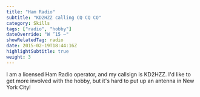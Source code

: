 ```yaml
---
title: "Ham Radio"
subtitle: "KD2HZZ calling CQ CQ CQ"
category: Skills
tags: ["radio", "hobby"]
dateOverride: "W ’15 –"
showRelatedTag: radio
date: 2015-02-19T18:44:16Z
highlightSubtitle: true
weight: 3
---
```


I am a licensed Ham Radio operator, and my callsign is KD2HZZ. I'd like to get more involved with the hobby, but it's hard to put up an antenna in New York City!